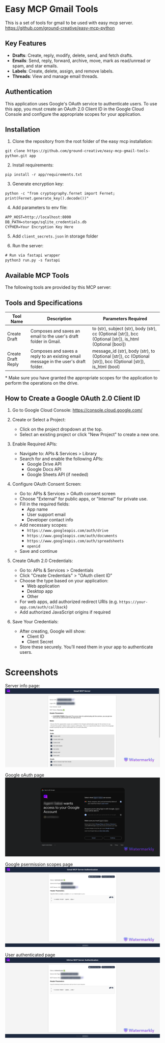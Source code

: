 # Easy MCP Gmail Tools

This is a set of tools for gmail to be used with easy mcp server.<br>
https://github.com/ground-creative/easy-mcp-python

## Key Features

- **Drafts**: Create, reply, modify, delete, send, and fetch drafts.
- **Emails**: Send, reply, forward, archive, move, mark as read/unread or spam, and star emails.
- **Labels**: Create, delete, assign, and remove labels.
- **Threads**: View and manage email threads.

## Authentication

This application uses Google's OAuth service to authenticate users.
To use this app, you must create an OAuth 2.0 Client ID in the Google Cloud Console and configure the appropriate scopes for your application.

## Installation

1. Clone the repository from the root folder of the easy mcp installation:

```
git clone https://github.com/ground-creative/easy-mcp-gmail-tools-python.git app
```

2. Install requirements:

```
pip install -r app/requirements.txt
```

3. Generate encryption key:

```
python -c "from cryptography.fernet import Fernet; print(Fernet.generate_key().decode())"
```

4. Add parameters to env file:

```
APP_HOST=http://localhost:8000
DB_PATH=storage/sqlite_credentials.db
CYPHER=Your Encryption Key Here
```

5. Add `client_secrets.json` in storage folder

6. Run the server:

```
# Run via fastapi wrapper
python3 run.py -s fastapi
```

## Available MCP Tools

The following tools are provided by this MCP server:

## Tools and Specifications

| Tool Name          | Description                                                                         | Parameters Required                                                                                          |
| ------------------ | ----------------------------------------------------------------------------------- | ------------------------------------------------------------------------------------------------------------ |
| Create Draft       | Composes and saves an email to the user's draft folder in Gmail.                    | to (str), subject (str), body (str), cc (Optional [str]), bcc (Optional [str]), is_html (Optional [bool])    |
| Create Draft Reply | Composes and saves a reply to an existing email message in the user's draft folder. | message_id (str), body (str), to (Optional [str]), cc (Optional [str]), bcc (Optional [str]), is_html (bool) |

\* Make sure you have granted the appropriate scopes for the application to perform the operations on the drive.

## How to Create a Google OAuth 2.0 Client ID

1. Go to Google Cloud Console:
   https://console.cloud.google.com/

2. Create or Select a Project:

   - Click on the project dropdown at the top.
   - Select an existing project or click "New Project" to create a new one.

3. Enable Required APIs:

   - Navigate to: APIs & Services > Library
   - Search for and enable the following APIs:
     - Google Drive API
     - Google Docs API
     - Google Sheets API (if needed)

4. Configure OAuth Consent Screen:

   - Go to: APIs & Services > OAuth consent screen
   - Choose "External" for public apps, or "Internal" for private use.
   - Fill in the required fields:
     - App name
     - User support email
     - Developer contact info
   - Add necessary scopes:
     - `https://www.googleapis.com/auth/drive`
     - `https://www.googleapis.com/auth/documents`
     - `https://www.googleapis.com/auth/spreadsheets`
     - `openid`
   - Save and continue

5. Create OAuth 2.0 Credentials:

   - Go to: APIs & Services > Credentials
   - Click "Create Credentials" > "OAuth client ID"
   - Choose the type based on your application:
     - Web application
     - Desktop app
     - Other
   - For web apps, add authorized redirect URIs (e.g. `https://your-app.com/auth/callback`)
   - Add authorized JavaScript origins if required

6. Save Your Credentials:
   - After creating, Google will show:
     - Client ID
     - Client Secret
   - Store these securely. You’ll need them in your app to authenticate users.

# Screenshots

Server info page:
![Server info page](screenshots/1.png)

Google oAuth page
![Google oAuth page](screenshots/3.png)

Google psermission scopes page
![Google psermission scopes page](screenshots/4.png)

User authenticated page
![User Aunthenticated page](screenshots/5.png)
